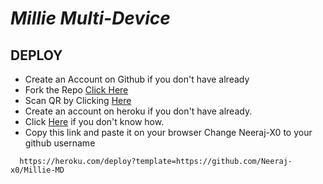 
# *Millie Multi-Device*

<div align="left">

## DEPLOY   
- Create an Account on Github if you don't have already
- Fork the Repo [Click Here](https://github.com/Neeraj-x0/Millie-MD/fork)
- Scan QR by Clicking [Here](https://millie-qr.herokuapp.com/)
- Create an account on heroku if you don't have already.
- Click [Here](https://youtu.be/5yP-awzckYg) if you don't know how. 
- Copy this link and paste it on your browser Change Neeraj-X0 to your github username <br>
```
  https://heroku.com/deploy?template=https://github.com/Neeraj-x0/Millie-MD
```  


</div>

  

